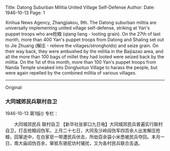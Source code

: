 Title: Datong Suburban Militia United Village Self-Defense
Author:
Date: 1946-10-13
Page: 1

Xinhua News Agency, Zhangjiakou, 9th. The Datong suburban militia are universally implementing united village self-defense, striking at Yan's puppet troops who are抢粮 (qiang liang - looting grain). On the 27th of last month, more than 400 Yan's puppet troops from Datong and Shaling set out to Jie Zhuang (解庄 - relieve the villages/strongholds) and seize grain. On their way back, they were ambushed by the militia in the Baijiazao area, and all the more than 100 bags of millet they had looted were seized back by the militia. On the 1st of this month, more than 100 Yan's puppet troops from Nanda Temple sneaked into Dongluotuo Village to harass the people, but were again repelled by the combined militia of various villages.



<hr /> 

Original: 


### 大同城郊民兵联村自卫

1946-10-13
第1版()
专栏：

　　大同城郊民兵
    联村自卫
    【新华社张家口九日电】大同城郊民兵普遍实行联村自卫，打击抢粮阎伪军。上月二十七日，大同及沙岭阎伪军四百余人出发解庄抢粮，回窜途中，在白家皂一带遭民兵伏击，所劫百余袋小米悉被民兵夺回。本月一日，南大庙阎伪百余，窜抵东骆驼坊村骚扰，又为各村民兵联合击退。
